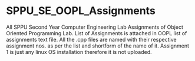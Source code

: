 # SPPU_SE_OOPL_Assignments
All SPPU Second Year Computer Engineering Lab Assignments of Object Oriented Programming Lab.
List of Assignments is attached in OOPL list of assignments text file.
All the .cpp files are named with their respective assignment nos. as per the list and shortform of the name of it.
Assignment 1 is just any linux OS installation therefore it is not uploaded.

